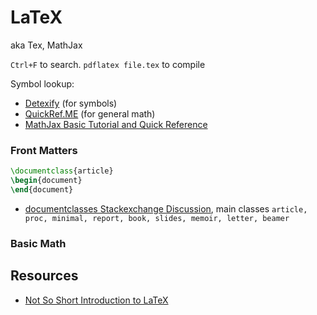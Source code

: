 # LaTeX
aka Tex, MathJax

`Ctrl+F` to search.
`pdflatex file.tex` to compile

Symbol lookup:
- [Detexify](https://detexify.kirelabs.org/classify.html) (for symbols)
- [QuickRef.ME](https://quickref.me/latex) (for general math)
- [MathJax Basic Tutorial and Quick Reference](https://math.meta.stackexchange.com/questions/5020/mathjax-basic-tutorial-and-quick-reference)

### Front Matters

```tex
\documentclass{article}
\begin{document}
\end{document}
```

- [documentclasses Stackexchange Discussion](https://tex.stackexchange.com/questions/782/what-are-the-available-documentclass-types-and-their-uses), main classes `article, proc, minimal, report, book, slides, memoir, letter, beamer`

### Basic Math

## Resources
- [Not So Short Introduction to LaTeX](https://tobi.oetiker.ch/lshort/lshort.pdf)
